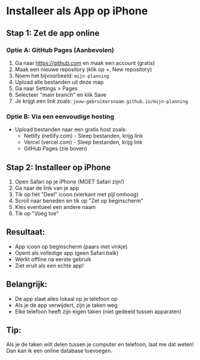 # Installeer als App op iPhone

## Stap 1: Zet de app online

### Optie A: GitHub Pages (Aanbevolen)
1. Ga naar https://github.com en maak een account (gratis)
2. Maak een nieuwe repository (klik op +, New repository)
3. Noem het bijvoorbeeld: `mijn-planning`
4. Upload alle bestanden uit deze map
5. Ga naar Settings > Pages
6. Selecteer "main branch" en klik Save
7. Je krijgt een link zoals: `jouw-gebruikersnaam.github.io/mijn-planning`

### Optie B: Via een eenvoudige hosting
- Upload bestanden naar een gratis host zoals:
  - Netlify (netlify.com) - Sleep bestanden, krijg link
  - Vercel (vercel.com) - Sleep bestanden, krijg link
  - GitHub Pages (zie boven)

## Stap 2: Installeer op iPhone

1. Open Safari op je iPhone (MOET Safari zijn!)
2. Ga naar de link van je app
3. Tik op het "Deel" icoon (vierkant met pijl omhoog)
4. Scroll naar beneden en tik op "Zet op beginscherm"
5. Kies eventueel een andere naam
6. Tik op "Voeg toe"

## Resultaat:

- App icoon op beginscherm (paars met vinkje)
- Opent als volledige app (geen Safari balk)
- Werkt offline na eerste gebruik
- Ziet eruit als een echte app!

## Belangrijk:

- De app slaat alles lokaal op je telefoon op
- Als je de app verwijdert, zijn je taken weg
- Elke telefoon heeft zijn eigen taken (niet gedeeld tussen apparaten)

## Tip:

Als je de taken wilt delen tussen je computer en telefoon, laat me dat weten!
Dan kan ik een online database toevoegen.